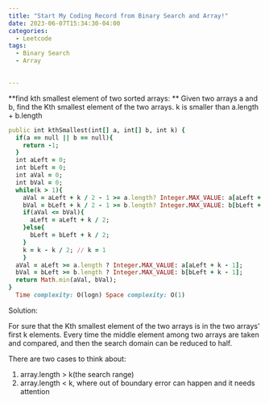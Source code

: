 ```yaml
---
title: "Start My Coding Record from Binary Search and Array!"
date: 2023-06-07T15:34:30-04:00
categories:
  - Leetcode
tags:
  - Binary Search
  - Array
  

---
```




**find kth smallest element of two sorted arrays: ** Given two arrays a and b, find the Kth smallest element of the two arrays. k is smaller than a.length + b.length
 
```ruby
public int kthSmallest(int[] a, int[] b, int k) {
  if(a == null || b == null){
    return -1;
  }
  int aLeft = 0;
  int bLeft = 0;
  int aVal = 0;
  int bVal = 0;
  while(k > 1){
    aVal = aLeft + k / 2 - 1 >= a.length? Integer.MAX_VALUE: a[aLeft + k/2 - 1];
    bVal = bLeft + k / 2 - 1 >= b.length? Integer.MAX_VALUE: b[bLeft + k/2 - 1];
    if(aVal <= bVal){
      aLeft = aLeft + k / 2;
    }else{
      bLeft = bLeft + k / 2;
    }
    k = k - k / 2; // k = 1
    }
  aVal = aLeft >= a.length ? Integer.MAX_VALUE: a[aLeft + k - 1];
  bVal = bLeft >= b.length ? Integer.MAX_VALUE: b[bLeft + k - 1];
  return Math.min(aVal, bVal);
}
  Time complexity: O(logn) Space complexity: O(1)
```

Solution: 
  
  For sure that the Kth smallest element of the two arrays is in the two arrays' first k elements. Every time the middle element among two arrays are taken and compared, and then the search domain can be reduced to half.
  
  There are two cases to think about:
  
  1. array.length > k(the search range)
  2. array.length < k, where out of boundary error can happen and it needs attention
